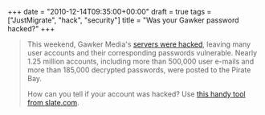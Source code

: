 +++
date = "2010-12-14T09:35:00+00:00"
draft = true
tags = ["JustMigrate", "hack", "security"]
title = "Was your Gawker password hacked?"
+++
<div class="posterous_bookmarklet_entry">
      <blockquote><div><p>This weekend, Gawker Media's <a href="http://lifehacker.com/5712785/faq-compromised-commenting-accounts-on-gawker-media#1" target="_blank">servers were hacked</a>, leaving many user accounts and their corresponding passwords vulnerable. Nearly 1.25 million accounts, including more than 500,000 user e-mails and more than 185,000 decrypted passwords, were posted to the Pirate Bay.</p><p>How can you tell if your account was hacked? Use <a href="http://www.slate.com/id/2277768">this handy tool from slate.com</a>.</p></div></blockquote>
    <p></p></div>